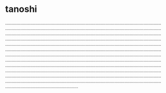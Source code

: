 # tanoshi
..........................................................................................................................................................................................................................................................................................................................................................................................................................................................................................................................................................................................................................................................................................................................................................................................................................................................................................................................................................................................................................................................................................................................................................................................................................................................................................................................................................................................................................................................................................................................................................................................................